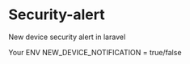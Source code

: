 # Security-alert
New device security  alert in laravel

Your ENV
NEW_DEVICE_NOTIFICATION = true/false
